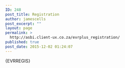 ```yaml
---
ID: 248
post_title: Registration
author: jamescells
post_excerpt: ""
layout: page
permalink: >
  http://asbi.client-ux.co.za/evrplus_registration/
published: true
post_date: 2015-12-02 01:24:07
---
```

{EVRREGIS}